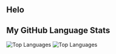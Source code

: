 ## Helo

## My GitHub Language Stats
![Top Languages](https://github-readme-stats.vercel.app/api/top-langs?username=gioseaxmc&show_icons=true&theme=tokyonight&layout=compact)
![Top Languages](https://github-readme-stats.vercel.app/api?username=gioseaxmc)
